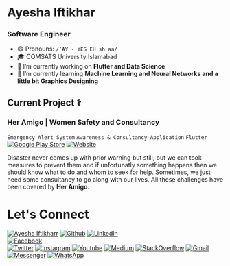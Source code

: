 # Ayesha Iftikhar
### Software Engineer

- 😄 Pronouns: `/’AY - YES EH sh aa/`
- 🎓 COMSATS University Islamabad
- 🔭 I’m currently working on **Flutter and Data Science**
- 🌱 I’m currently learning **Machine Learning and Neural Networks and a little bit Graphics Designing** 

## Current Project ⚕
### Her Amigo | Women Safety and Consultancy
`Emergency Alert System` `Awareness & Consultancy Application` `Flutter`
[![Google Play Store](https://img.shields.io/badge/Google_Play-00C853?logo=google-play&logoColor=ffffff)](https://play.google.com/store/apps/details?id=com.ayesha.HerAmigo)
[![Website](https://img.shields.io/badge/Website-211F1F?logo=google-chrome&logoColor=ffffff)](https://ayeshaiftikhar.github.io/her_amigo)

Disaster never comes up with prior warning but still, but we can took measures to prevent them and if unfortunatly something happens then we should know what to do and whom to seek for help. Sometimes, we just need some consultancy to go along with our lives. All these challenges have been covered by __Her Amigo__.


# Let's Connect
[![Ayesha Iftikharr](https://img.shields.io/badge/Ayesha_Iftikharr-000000?logo=opsgenie&logoColor=ffffff)](https://ayeshaiftikhar.github.io) 
[![Github](https://img.shields.io/badge/Github-Follow-211F1F?logo=GitHub&logoColor=ffffff)](https://github.com/AyeshaIftikhar/) 
[![Linkedin](https://img.shields.io/badge/Linkedin-Connect-0077B5?logo=Linkedin&logoColor=ffffff)](https://www.linkedin.com/in/seayeshaiftikhar/)  
[![Facebook](https://img.shields.io/badge/Facebook-1877F2?logo=Facebook&logoColor=ffffff)](https://www.facebook.com/seayeshaiftikhar/)  
[![Twitter](https://img.shields.io/badge/Twitter-Follow-08A0E9?logo=Twitter&logoColor=ffffff)](https://www.twitter.com/seaishaiftikhar/)
[![Instagram](https://img.shields.io/badge/Instagram-Follow-DD2A7B?logo=Instagram&logoColor=ffffff)](https://www.instagram.com/seayeshaiftikhar/) 
[![Youtube](https://img.shields.io/badge/Youtube-Subscribe-FF0000?logo=Youtube&logoColor=ffffff)](https://www.youtube.com/channel/UCUI0fN6xPUT3SfGLfh8B9Lg) 
[![Medium](https://img.shields.io/badge/Medium-Follow-0077B5?logo=Medium&logoColor=ffffff)](https://www.medium.com/@seayeshaiftikhar)
[![StackOverflow](https://img.shields.io/badge/Stackoverflow-211F1F?logo=stackoverflow&logoColor=ffffff)](https://stackoverflow.com/users/9611960/ayesha-iftikhar)
[![Gmail](https://img.shields.io/badge/Gmail-D44638?logo=gmail&logoColor=ffffff)](mailto:seayeshaiftikharl@gmail.com) 
[![Messenger](https://img.shields.io/badge/Chat-1877F2?logo=Messenger&logoColor=ffffff)](https://m.me/seayeshaiftikhar/) 
[![WhatsApp](https://img.shields.io/badge/Chat-25D366?logo=WhatsApp&logoColor=ffffff)](https://wa.me/923137128036?text=%23Github) 

<!-- [![Support Developer](https://img.shields.io/badge/Support-Developer-784fff?logo=buy-me-a-coffee&logoColor=ffffff)](https://wa.me/923137128036?text=Thank%20you%20for%20supporting%20me%20%E2%9D%A4%0ABank%20Account%20Details%0ATitle%3A%20Ayesha%20Iftikhar%0AIBAN%3A%20PK90HABB0022417901576303) -->

